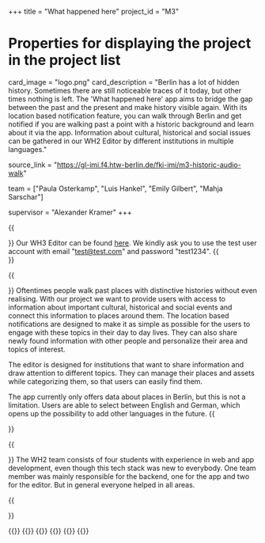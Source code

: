 +++
title = "What happened here"
project_id = "M3"

# Properties for displaying the project in the project list
card_image = "logo.png"
card_description = "Berlin has a lot of hidden history. Sometimes there are still noticeable traces of it today, but other times nothing is left. The 'What happened here' app aims to bridge the gap between the past and the present and make history visible again. With its location based notification feature, you can walk through Berlin and get notified if you are walking past a point with a historic background and learn about it via the app. Information about cultural, historical and social issues can be gathered in our WH2 Editor by different institutions in multiple languages."

source_link = "https://gl-imi.f4.htw-berlin.de/fki-imi/m3-historic-audio-walk"

team = ["Paula Osterkamp", "Luis Hankel", "Emily Gilbert", "Mahja Sarschar"]

supervisor = "Alexander Kramer"
+++

{{<section title="Editor">}}
Our WH3 Editor can be found [here](http://54.161.202.167/api).
We kindly ask you to use the test user account with email "test@test.com" and password "test1234".
{{</section>}}

{{<section title="Our Goal">}}
Oftentimes people walk past places with distinctive histories without even realising. With our project we want to provide users with access to information about important cultural, historical and social events and connect this information to places around them. The location based notifications are designed to make it as simple as possible for the users to engage with these topics in their day to day lives. They can also share newly found information with other people and personalize their area and topics of interest.

The editor is designed for institutions that want to share information and draw attention to different topics. They can manage their places and assets while categorizing them, so that users can easily find them.

The app currently only offers data about places in Berlin, but this is not a limitation. Users are able to select between English and German, which opens up the possibility to add other languages in the future.
{{</section>}}

{{<section title="The Team">}}
The WH2 team consists of four students with experience in web and app development, even though this tech stack was new to everybody. One team member was mainly responsible for the backend, one for the app and two for the editor. But in general everyone helped in all areas.

{{</section >}}

{{<gallery>}}
{{<team-member image="paula.jpeg" name="Paula">}}
{{<team-member image="luis.jpg" name="Luis">}}
{{<team-member image="emily.jpg" name="Emily">}}
{{<team-member image="mahja.jpeg" name="Mahja">}}
{{</gallery>}}
